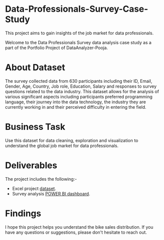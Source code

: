 # Data-Professionals-Survey-Case-Study
This project aims to gain insights of the job market for data professionals.

Welcome to the Data Professionals Survey data analysis case study as a part of the Portfolio Project of DataAnalyzer-Pooja. 

# About Dataset
The survey collected data from 630 participants including their ID, Email, Gender, Age, Country, Job role, Education, Salary and responses to survey questions 
related to the data industry. This dataset allows for the analysis of various significant aspects including participants preferred programming language, their 
journey into the data technology, the industry they are currently working in and their perceived difficulty in entering the field.

# Business Task
Use this dataset for data cleaning, exploration and visualization to understand the global job market for data professionals.

# Deliverables
The project includes the following:-
- Excel project [dataset](). 
- Survey analysis [POWER BI dashboard](). 

# Findings


I hope this project helps you understand the bike sales distribution. If you have any questions or suggestions, please don't hesitate to reach out.
